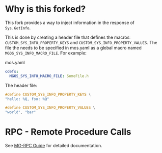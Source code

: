 # Why is this forked?

This fork provides a way to inject information in the response of `Sys.GetInfo`.

This is done by creating a header file that defines the macros: `CUSTOM_SYS_INFO_PROPERTY_KEYS` and `CUSTOM_SYS_INFO_PROPERTY_VALUES`. The file the needs to be specified in mos.yaml as a global macro named `MGOS_SYS_INFO_MACRO_FILE`. For example:

mos.yaml
```yaml
cdefs:
  MGOS_SYS_INFO_MACRO_FILE: SomeFile.h
```

The header file:
```C
#define CUSTOM_SYS_INFO_PROPERTY_KEYS \
"hello: %Q, foo: %Q"

#define CUSTOM_SYS_INFO_PROPERTY_VALUES \
"world", "bar"
```

# RPC - Remote Procedure Calls

See [MG-RPC Guide](https://mongoose-os.com/docs/mongoose-os/userguide/rpc.md)
for detailed documentation.
